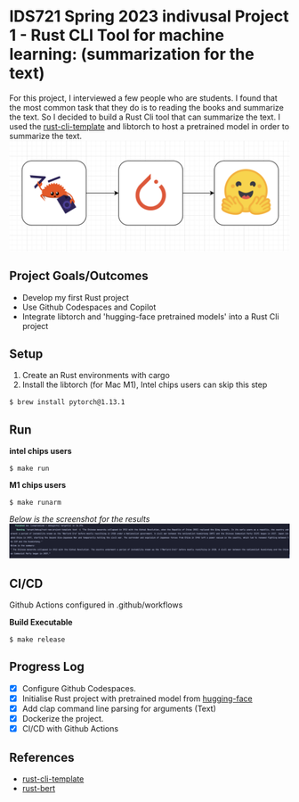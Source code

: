 # IDS721 Spring 2023 indivusal Project 1 - Rust CLI Tool for machine learning: (summarization for the text)

For this project, I interviewed a few people who are students. I found that the most common task that they do is to reading the books and summarize the text. So I decided to build a Rust Cli tool that can summarize the text. I used the [rust-cli-template](https://github.com/kbknapp/rust-cli-template)
and libtorch to host a pretrained model in order to summarize the text.
![image](./assets/ml.png)

## Project Goals/Outcomes

* Develop my first Rust project
* Use Github Codespaces and Copilot
* Integrate libtorch and 'hugging-face pretrained models' into a Rust Cli project

## Setup

1. Create an Rust environments with cargo
2. Install the libtorch (for Mac M1), Intel chips users can skip this step
```
$ brew install pytorch@1.13.1
```


## Run

**intel chips users**
```
$ make run
```

**M1 chips users**
```
$ make runarm
```

*Below is the screenshot for the results*
![results](./assets/result.png)


## CI/CD

Github Actions configured in .github/workflows

**Build Executable**
```
$ make release
```


## Progress Log

- [x] Configure Github Codespaces.
- [x] Initialise Rust project with pretrained model from [hugging-face](https://huggingface.co/transformers/model_doc/bart.html)
- [x] Add clap command line parsing for arguments (Text)
- [x] Dockerize the project.
- [x] CI/CD with Github Actions

## References


* [rust-cli-template](https://github.com/kbknapp/rust-cli-template)
* [rust-bert](https://github.com/guillaume-be/rust-bert)